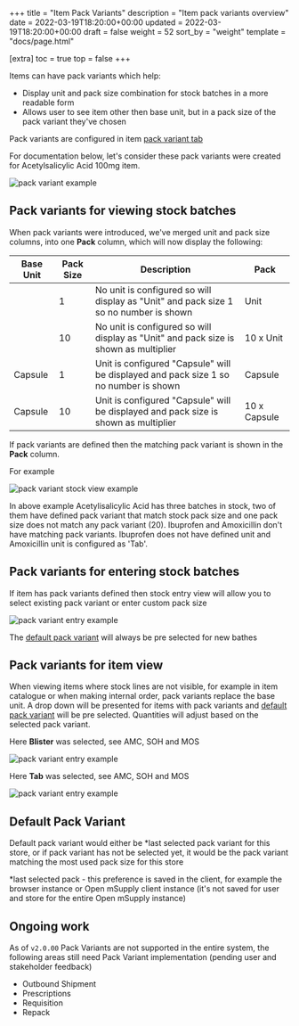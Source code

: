 +++
title = "Item Pack Variants"
description = "Item pack variants overview"
date = 2022-03-19T18:20:00+00:00
updated = 2022-03-19T18:20:00+00:00
draft = false
weight = 52
sort_by = "weight"
template = "docs/page.html"

[extra]
toc = true
top = false
+++

Items can have pack variants which help:
- Display unit and pack size combination for stock batches in a more readable form
- Allows user to see item other then base unit, but in a pack size of the pack variant they've chosen

Pack variants are configured in item [pack variant tab](/docs/catalogue/items/#pack-variants)

For documentation below, let's consider these pack variants were created for Acetylsalicylic Acid 100mg item.

![pack variant example](/docs/catalogue/images/pack_variant_example.png)

## Pack variants for viewing stock batches

When pack variants were introduced, we've merged unit and pack size columns, into one **Pack** column, which will now display the following:

| Base Unit | Pack Size | Description                                                                           | **Pack**     |
|-----------|-----------|---------------------------------------------------------------------------------------|--------------|
|           | 1         | No unit is configured so will display as "Unit" and pack size 1 so no number is shown | Unit         |
|           | 10        | No unit is configured so will display as "Unit" and pack size is shown as multiplier  | 10 x Unit    |
| Capsule   | 1         | Unit is configured "Capsule"  will be displayed and pack size 1 so no number is shown | Capsule      |
| Capsule   | 10        | Unit is configured "Capsule"  will be displayed and pack size is shown as multiplier  | 10 x Capsule |


If pack variants are defined then the matching pack variant is shown in the **Pack** column. 

For example

![pack variant stock view example](/docs/catalogue/images/pack_variant_stock_view_example.png)

In above example Acetylisalicylic Acid has three batches in stock, two of them have defined pack variant that match stock pack size and one pack size does not match any pack variant (20). Ibuprofen and Amoxicillin don't have matching pack variants. Ibuprofen does not have defined unit and Amoxicillin unit is configured as 'Tab'.

## Pack variants for entering stock batches

If item has pack variants defined then stock entry view will allow you to select existing pack variant or enter custom pack size

![pack variant entry example](/docs/catalogue/images/pack_variant_stock_entry_example.png)

The [default pack variant](/docs/catalogue/pack-variants/#default-pack-variant) will always be pre selected for new bathes

## Pack variants for item view

When viewing items where stock lines are not visible, for example in item catalogue or when making internal order, pack variants replace the base unit. A drop down will be presented for items with pack variants and [default pack variant](/docs/catalogue/pack-variants/#default-pack-variant) will be pre selected. Quantities will adjust based on the selected pack variant.

Here **Blister** was selected, see AMC, SOH and MOS 

![pack variant entry example](/docs/catalogue/images/pack_variant_item_blister_selected.png)

Here **Tab** was selected, see AMC, SOH and MOS 

![pack variant entry example](/docs/catalogue/images/pack_variant_item_tab_selected.png)

## Default Pack Variant

Default pack variant would either be *last selected pack variant for this store, or if pack variant has not be selected yet, it would be the pack variant matching the most used pack size for this store 

*last selected pack - this preference is saved in the client, for example the browser instance or Open mSupply client instance (it's not saved for user and store for the entire Open mSupply instance)

## Ongoing work

As of <code>v2.0.00</code> Pack Variants are not supported in the entire system, the following areas still need Pack Variant implementation (pending user and stakeholder feedback)

- Outbound Shipment
- Prescriptions
- Requisition
- Repack
